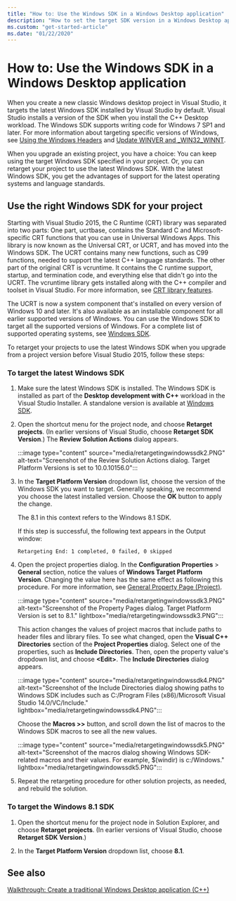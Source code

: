 ```yaml
---
title: "How to: Use the Windows SDK in a Windows Desktop application"
description: "How to set the target SDK version in a Windows Desktop application project to use the latest Windows SDK."
ms.custom: "get-started-article"
ms.date: "01/22/2020"
---
```

# How to: Use the Windows SDK in a Windows Desktop application

When you create a new classic Windows desktop project in Visual Studio, it targets the latest Windows SDK installed by Visual Studio by default. Visual Studio installs a version of the SDK when you install the C++ Desktop workload. The Windows SDK supports writing code for Windows 7 SP1 and later. For more information about targeting specific versions of Windows, see [Using the Windows Headers](/windows/win32/WinProg/using-the-windows-headers) and [Update WINVER and _WIN32_WINNT](../porting/modifying-winver-and-win32-winnt.md).

When you upgrade an existing project, you have a choice: You can keep using the target Windows SDK specified in your project. Or, you can retarget your project to use the latest Windows SDK. With the latest Windows SDK, you get the advantages of support for the latest operating systems and language standards.

## Use the right Windows SDK for your project

Starting with Visual Studio 2015, the C Runtime (CRT) library was separated into two parts: One part, ucrtbase, contains the Standard C and Microsoft-specific CRT functions that you can use in Universal Windows Apps. This library is now known as the Universal CRT, or UCRT, and has moved into the Windows SDK. The UCRT contains many new functions, such as C99 functions, needed to support the latest C++ language standards. The other part of the original CRT is vcruntime. It contains the C runtime support, startup, and termination code, and everything else that didn't go into the UCRT. The vcruntime library gets installed along with the C++ compiler and toolset in Visual Studio. For more information, see [CRT library features](../c-runtime-library/crt-library-features.md).

The UCRT is now a system component that's installed on every version of Windows 10 and later. It's also available as an installable component for all earlier supported versions of Windows. You can use the Windows SDK to target all the supported versions of Windows. For a complete list of supported operating systems, see [Windows SDK](https://developer.microsoft.com/windows/downloads/windows-sdk).

To retarget your projects to use the latest Windows SDK when you upgrade from a project version before Visual Studio 2015, follow these steps:

### To target the latest Windows SDK

1. Make sure the latest Windows SDK is installed. The Windows SDK is installed as part of the **Desktop development with C++** workload in the Visual Studio Installer. A standalone version is available at [Windows SDK](https://developer.microsoft.com/windows/downloads/windows-sdk/).

1. Open the shortcut menu for the project node, and choose **Retarget projects**. (In earlier versions of Visual Studio, choose **Retarget SDK Version**.) The **Review Solution Actions** dialog appears.

   :::image type="content" source="media/retargetingwindowssdk2.PNG" alt-text="Screenshot of the Review Solution Actions dialog. Target Platform Versions is set to 10.0.10156.0":::

1. In the **Target Platform Version** dropdown list, choose the version of the Windows SDK you want to target. Generally speaking, we recommend you choose the latest installed version. Choose the **OK** button to apply the change.

   The 8.1 in this context refers to the Windows 8.1 SDK.

   If this step is successful, the following text appears in the Output window:

   `Retargeting End: 1 completed, 0 failed, 0 skipped`

1. Open the project properties dialog. In the **Configuration Properties** > **General** section, notice the values of **Windows Target Platform Version**. Changing the value here has the same effect as following this procedure. For more information, see [General Property Page (Project)](../build/reference/general-property-page-project.md).

   :::image type="content" source="media/retargetingwindowssdk3.PNG" alt-text="Screenshot of the Property Pages dialog. Target Platform Version is set to 8.1." lightbox="media/retargetingwindowssdk3.PNG":::

   This action changes the values of project macros that include paths to header files and library files. To see what changed, open the **Visual C++ Directories** section of the **Project Properties** dialog. Select one of the properties, such as **Include Directories**. Then, open the property value's dropdown list, and choose **\<Edit>**. The **Include Directories** dialog appears.

   :::image type="content" source="media/retargetingwindowssdk4.PNG" alt-text="Screenshot of the Include Directories dialog showing paths to Windows SDK includes such as C:/Program Files (x86)/Microsoft Visual Studio 14.0/VC/Include." lightbox="media/retargetingwindowssdk4.PNG":::

   Choose the **Macros >>** button, and scroll down the list of macros to the Windows SDK macros to see all the new values.

    :::image type="content" source="media/retargetingwindowssdk5.PNG" alt-text="Screenshot of the macros dialog showing Windows SDK-related macros and their values. For example, $(windir) is c:/Windows." lightbox="media/retargetingwindowssdk5.PNG":::

1. Repeat the retargeting procedure for other solution projects, as needed, and rebuild the solution.

### To target the Windows 8.1 SDK

1. Open the shortcut menu for the project node in Solution Explorer, and choose **Retarget projects**. (In earlier versions of Visual Studio, choose **Retarget SDK Version**.)

2. In the **Target Platform Version** dropdown list, choose **8.1**.

## See also

[Walkthrough: Create a traditional Windows Desktop application (C++)](../windows/walkthrough-creating-windows-desktop-applications-cpp.md)
